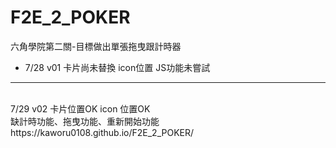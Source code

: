 # F2E_2_POKER
六角學院第二關-目標做出單張拖曳跟計時器
<br>
* 7/28 v01 卡片尚未替換 icon位置 JS功能未嘗試
<hr>
<br>7/29 v02 卡片位置OK icon 位置OK 
<br>缺計時功能、拖曳功能、重新開始功能
https://kaworu0108.github.io/F2E_2_POKER/
